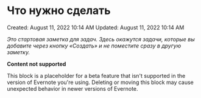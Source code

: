 # Что нужно сделать

Created: August 11, 2022 10:14 AM
Updated: August 11, 2022 10:14 AM

*Это стартовая заметка для задач. Здесь окажутся задачи, которые вы добавите через кнопку «Создать» и не поместите сразу в другую заметку.*

**Content not supported**

This block is a placeholder for a beta feature that isn't supported in the version of Evernote you're using. Deleting or moving this block may cause unexpected behavior in newer versions of Evernote.
